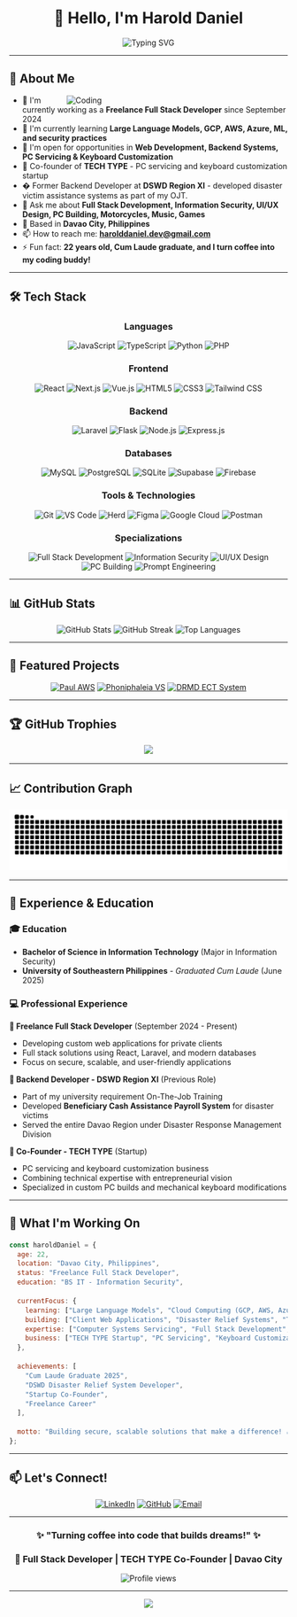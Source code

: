 ﻿<div align="center">
  
# 👋 Hello, I'm Harold Daniel

<img src="https://readme-typing-svg.demolab.com?font=Fira+Code&size=22&duration=3000&pause=1000&color=2E9EF7&center=true&vCenter=true&width=600&lines=Full+Stack+Web+Developer;Information+Security;Freelance+Developer;TECH+TYPE+Co-Founder;Backend+Systems+Developer" alt="Typing SVG" />

</div>

---

## 🚀 About Me

<img align="right" alt="Coding" width="400" src="https://cdn.dribbble.com/users/1162077/screenshots/3848914/programmer.gif">

- 🔭 I'm currently working as a **Freelance Full Stack Developer** since September 2024
- 🌱 I'm currently learning **Large Language Models, GCP, AWS, Azure, ML, and security practices**
- 👯 I'm open for opportunities in **Web Development, Backend Systems, PC Servicing & Keyboard Customization**
- 🏢 Co-founder of **TECH TYPE** - PC servicing and keyboard customization startup
- � Former Backend Developer at **DSWD Region XI** - developed disaster victim assistance systems as part of my OJT.
- 💬 Ask me about **Full Stack Development, Information Security, UI/UX Design, PC Building, Motorcycles, Music, Games**
- 📍 Based in **Davao City, Philippines**
- 📫 How to reach me: **harolddaniel.dev@gmail.com**
- ⚡ Fun fact: **22 years old, Cum Laude graduate, and I turn coffee into my coding buddy!**

---

## 🛠️ Tech Stack

<div align="center">

### Languages
![JavaScript](https://img.shields.io/badge/JavaScript-F7DF1E?style=for-the-badge&logo=javascript&logoColor=black)
![TypeScript](https://img.shields.io/badge/TypeScript-007ACC?style=for-the-badge&logo=typescript&logoColor=white)
![Python](https://img.shields.io/badge/Python-3776AB?style=for-the-badge&logo=python&logoColor=white)
![PHP](https://img.shields.io/badge/PHP-777BB4?style=for-the-badge&logo=php&logoColor=white)

### Frontend
![React](https://img.shields.io/badge/React-20232A?style=for-the-badge&logo=react&logoColor=61DAFB)
![Next.js](https://img.shields.io/badge/Next.js-000000?style=for-the-badge&logo=next.js&logoColor=white)
![Vue.js](https://img.shields.io/badge/Vue.js-35495E?style=for-the-badge&logo=vue.js&logoColor=4FC08D)
![HTML5](https://img.shields.io/badge/HTML5-E34F26?style=for-the-badge&logo=html5&logoColor=white)
![CSS3](https://img.shields.io/badge/CSS3-1572B6?style=for-the-badge&logo=css3&logoColor=white)
![Tailwind CSS](https://img.shields.io/badge/Tailwind_CSS-38B2AC?style=for-the-badge&logo=tailwind-css&logoColor=white)

### Backend
![Laravel](https://img.shields.io/badge/Laravel-FF2D20?style=for-the-badge&logo=laravel&logoColor=white)
![Flask](https://img.shields.io/badge/Flask-000000?style=for-the-badge&logo=flask&logoColor=white)
![Node.js](https://img.shields.io/badge/Node.js-43853D?style=for-the-badge&logo=node.js&logoColor=white)
![Express.js](https://img.shields.io/badge/Express.js-404D59?style=for-the-badge)

### Databases
![MySQL](https://img.shields.io/badge/MySQL-00000F?style=for-the-badge&logo=mysql&logoColor=white)
![PostgreSQL](https://img.shields.io/badge/PostgreSQL-316192?style=for-the-badge&logo=postgresql&logoColor=white)
![SQLite](https://img.shields.io/badge/SQLite-07405E?style=for-the-badge&logo=sqlite&logoColor=white)
![Supabase](https://img.shields.io/badge/Supabase-3ECF8E?style=for-the-badge&logo=supabase&logoColor=white)
![Firebase](https://img.shields.io/badge/Firebase-039BE5?style=for-the-badge&logo=firebase&logoColor=white)

### Tools & Technologies
![Git](https://img.shields.io/badge/Git-F05032?style=for-the-badge&logo=git&logoColor=white)
![VS Code](https://img.shields.io/badge/VS_Code-007ACC?style=for-the-badge&logo=visual-studio-code&logoColor=white)
![Herd](https://img.shields.io/badge/Herd-FF2D20?style=for-the-badge&logo=laravel&logoColor=white)
![Figma](https://img.shields.io/badge/Figma-F24E1E?style=for-the-badge&logo=figma&logoColor=white)
![Google Cloud](https://img.shields.io/badge/Google_Cloud-4285F4?style=for-the-badge&logo=google-cloud&logoColor=white)
![Postman](https://img.shields.io/badge/Postman-FF6C37?style=for-the-badge&logo=postman&logoColor=white)

### Specializations
![Full Stack Development](https://img.shields.io/badge/Full_Stack_Development-6C5CE7?style=for-the-badge&logo=code&logoColor=white)
![Information Security](https://img.shields.io/badge/Information_Security-FF6B6B?style=for-the-badge&logo=shield-alt&logoColor=white)
![UI/UX Design](https://img.shields.io/badge/UI%2FUX_Design-A0E7E5?style=for-the-badge&logo=figma&logoColor=black)
![PC Building](https://img.shields.io/badge/PC_Building-00D2FF?style=for-the-badge&logo=computer&logoColor=white)
![Prompt Engineering](https://img.shields.io/badge/Prompt_Engineering-FF9500?style=for-the-badge&logo=openai&logoColor=white)

</div>

---

## 📊 GitHub Stats

<div align="center">
  
<img src="https://github-readme-stats.vercel.app/api?username=harudayoo&show_icons=true&theme=radical&hide_border=true&count_private=true" alt="GitHub Stats" />

<img src="https://github-readme-streak-stats.herokuapp.com/?user=harudayoo&theme=radical&hide_border=true" alt="GitHub Streak" />

<img src="https://github-readme-stats.vercel.app/api/top-langs/?username=harudayoo&layout=compact&theme=radical&hide_border=true" alt="Top Languages" />

</div>

---

## 🎯 Featured Projects

<div align="center">

[![Paul AWS](https://github-readme-stats.vercel.app/api/pin/?username=harudayoo&repo=Paul-AWS&theme=radical&hide_border=true)](https://github.com/harudayoo/Paul-AWS)
[![Phoniphaleia VS](https://github-readme-stats.vercel.app/api/pin/?username=harudayoo&repo=phoniphaleia-vs&theme=radical&hide_border=true)](https://github.com/harudayoo/phoniphaleia-vs)
[![DRMD ECT System](https://github-readme-stats.vercel.app/api/pin/?username=harudayoo&repo=DRMD-ECT-System&theme=radical&hide_border=true)](https://github.com/harudayoo/DRMD-ECT-System)

</div>

---

## 🏆 GitHub Trophies

<div align="center">
  
![](https://github-profile-trophy.vercel.app/?username=harudayoo&theme=radical&no-frame=true&no-bg=false&margin-w=4)

</div>

---

## 📈 Contribution Graph

<div align="center">
  
![Snake animation](https://github.com/harudayoo/harudayoo/blob/output/github-contribution-grid-snake.svg)

</div>

---

## 💼 Experience & Education

### 🎓 Education
- **Bachelor of Science in Information Technology** (Major in Information Security)
- **University of Southeastern Philippines** - *Graduated Cum Laude* (June 2025)

### 💻 Professional Experience

**🚀 Freelance Full Stack Developer** (September 2024 - Present)
- Developing custom web applications for private clients
- Full stack solutions using React, Laravel, and modern databases
- Focus on secure, scalable, and user-friendly applications

**💼 Backend Developer - DSWD Region XI** (Previous Role)
- Part of my university requirement On-The-Job Training
- Developed **Beneficiary Cash Assistance Payroll System** for disaster victims
- Served the entire Davao Region under Disaster Response Management Division

**🏢 Co-Founder - TECH TYPE** (Startup)
- PC servicing and keyboard customization business
- Combining technical expertise with entrepreneurial vision
- Specialized in custom PC builds and mechanical keyboard modifications

---

## 🌟 What I'm Working On

```javascript
const haroldDaniel = {
  age: 22,
  location: "Davao City, Philippines",
  status: "Freelance Full Stack Developer",
  education: "BS IT - Information Security",
  
  currentFocus: {
    learning: ["Large Language Models", "Cloud Computing (GCP, AWS, Azure)", "Advanced ML/AI"],
    building: ["Client Web Applications", "Disaster Relief Systems", "TECH TYPE Platform"],
    expertise: ["Computer Systems Servicing", "Full Stack Development", "UI/UX Design"],
    business: ["TECH TYPE Startup", "PC Servicing", "Keyboard Customization"]
  },
  
  achievements: [
    "Cum Laude Graduate 2025",
    "DSWD Disaster Relief System Developer", 
    "Startup Co-Founder",
    "Freelance Career"
  ],
  
  motto: "Building secure, scalable solutions that make a difference! ☕️💻"
};
```

---

## 📫 Let's Connect!

<div align="center">

[![LinkedIn](https://img.shields.io/badge/LinkedIn-0077B5?style=for-the-badge&logo=linkedin&logoColor=white)](www.linkedin.com/in/haxchiidev)
[![GitHub](https://img.shields.io/badge/GitHub-100000?style=for-the-badge&logo=github&logoColor=white)](https://github.com/harudayoo)
[![Email](https://img.shields.io/badge/Email-D14836?style=for-the-badge&logo=gmail&logoColor=white)](mailto:harolddaniel.dev@gmail.com)

</div>

---

<div align="center">
  
### ✨ "Turning coffee into code that builds dreams!" ✨
### 🎯 Full Stack Developer | TECH TYPE Co-Founder | Davao City

<img src="https://komarev.com/ghpvc/?username=harudayoo&label=Profile%20views&color=0e75b6&style=flat" alt="Profile views" />

</div>

---

<div align="center">
  <img src="https://capsule-render.vercel.app/api?type=waving&color=gradient&height=100&section=footer"/>
</div>
